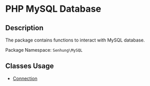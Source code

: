 # PHP MySQL Database

## Description

The package contains functions to interact with MySQL database.

Package Namespace: `Senhung\MySQL`

## Classes Usage

 - [Connection](docs/database/connection.md)
